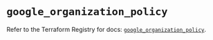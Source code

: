 # `google_organization_policy`

Refer to the Terraform Registry for docs: [`google_organization_policy`](https://registry.terraform.io/providers/hashicorp/google/6.29.0/docs/resources/organization_policy).

